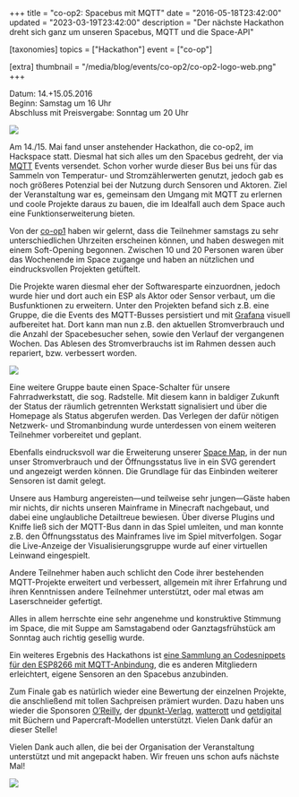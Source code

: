 +++
title = "co-op2: Spacebus mit MQTT"
date = "2016-05-18T23:42:00"
updated = "2023-03-19T23:42:00"
description = "Der nächste Hackathon dreht sich ganz um unseren Spacebus, MQTT und die Space-API"

[taxonomies]
topics = ["Hackathon"]
event = ["co-op"]

[extra]
thumbnail = "/media/blog/events/co-op2/co-op2-logo-web.png"
+++

Datum: 14.+15.05.2016  
Beginn: Samstag um 16 Uhr  
Abschluss mit Preisvergabe: Sonntag um 20 Uhr

![](/media/blog/events/co-op2/co-op2-logo-web.png)

Am 14./15. Mai fand unser anstehender Hackathon, die co-op2, im Hackspace statt. Diesmal hat sich alles um den Spacebus
gedreht, der via [MQTT](https://mqtt.org) Events versendet. Schon vorher wurde dieser Bus bei
uns für das Sammeln von Temperatur- und Stromzählerwerten genutzt, jedoch gab es noch größeres Potenzial bei der Nutzung
durch Sensoren und Aktoren. Ziel der Veranstaltung war es, gemeinsam den Umgang mit MQTT zu erlernen und coole Projekte
daraus zu bauen, die im Idealfall auch dem Space auch eine Funktionserweiterung bieten.

Von der [co-op1](@/blog/events/2016-02-08-co-op1.md) haben wir gelernt, dass die Teilnehmer samstags zu sehr
unterschiedlichen Uhrzeiten erscheinen können, und haben deswegen mit einem Soft-Opening begonnen. Zwischen 10 und 20
Personen waren über das Wochenende im Space zugange und haben an nützlichen und eindrucksvollen Projekten getüftelt.

Die Projekte waren diesmal eher der Softwaresparte einzuordnen, jedoch wurde hier und dort auch ein ESP als Aktor oder
Sensor verbaut, um die Busfunktionen zu erweitern. Unter den Projekten befand sich z.B. eine Gruppe, die die Events des
MQTT-Busses persistiert und mit [Grafana](https://grafana.org) visuell aufbereitet hat. Dort kann man nun z.B. den
aktuellen Stromverbrauch und die Anzahl der Spacebesucher sehen, sowie den Verlauf der vergangenen Wochen. Das
Ablesen des Stromverbrauchs ist im Rahmen dessen auch repariert, bzw. verbessert worden.

![](/media/blog/events/co-op2/co-op2-hacking.jpg)

Eine weitere Gruppe baute einen Space-Schalter für unsere Fahrradwerkstatt, die sog. Radstelle. Mit diesem kann in
baldiger Zukunft der Status der räumlich getrennten Werkstatt signalisiert und über die Homepage als Status abgerufen
werden. Das Verlegen der dafür nötigen Netzwerk- und Stromanbindung wurde unterdessen von einem weiteren Teilnehmer
vorbereitet und geplant.

Ebenfalls eindrucksvoll war die Erweiterung unserer [Space Map](http://map.ktt-ol.de/), in der nun unser
Stromverbrauch und der Öffnungsstatus live in ein SVG gerendert und angezeigt werden können. Die Grundlage für das
Einbinden weiterer Sensoren ist damit gelegt.

Unsere aus Hamburg angereisten&mdash;und teilweise sehr jungen&mdash;Gäste haben mir nichts, dir nichts unseren
Mainframe in Minecraft nachgebaut, und dabei eine unglaubliche Detailtreue
bewiesen. Über diverse Plugins und Kniffe ließ sich der MQTT-Bus dann in das Spiel umleiten, und man konnte z.B. den
Öffnungsstatus des Mainframes live im Spiel mitverfolgen. Sogar die Live-Anzeige der Visualisierungsgruppe wurde auf
einer virtuellen Leinwand eingespielt.

Andere Teilnehmer haben auch schlicht den Code ihrer bestehenden MQTT-Projekte erweitert und verbessert, allgemein mit
ihrer Erfahrung und ihren Kenntnissen andere Teilnehmer unterstützt, oder mal etwas am Laserschneider gefertigt.

Alles in allem herrschte eine sehr angenehme und konstruktive Stimmung im Space, die mit Suppe am Samstagabend oder
Ganztagsfrühstück am Sonntag auch richtig gesellig wurde.

Ein weiteres Ergebnis des Hackathons
ist [eine Sammlung an Codesnippets für den ESP8266 mit MQTT-Anbindung](https://github.com/ktt-ol/esp-mqtt-nodes), die es
anderen Mitgliedern erleichtert, eigene Sensoren an den Spacebus anzubinden.

Zum Finale gab es natürlich wieder eine Bewertung der einzelnen Projekte, die anschließend mit tollen Sachpreisen
prämiert wurden. Dazu haben uns wieder die Sponsoren [O’Reilly](http://www.oreilly.de/),
der [dpunkt-Verlag](http://www.dpunkt.de/), [watterott](http://www.watterott.com/)
und [getdigital](https://www.getdigital.de/) mit Büchern und Papercraft-Modellen unterstützt. Vielen Dank
dafür an dieser Stelle!

Vielen Dank auch allen, die bei der Organisation der Veranstaltung unterstützt und mit angepackt haben. Wir freuen uns
schon aufs nächste Mal!

![](/media/blog/events/co-op2/co-op2-winners.jpg)

[//]: # (TODO: Add image gallery)
